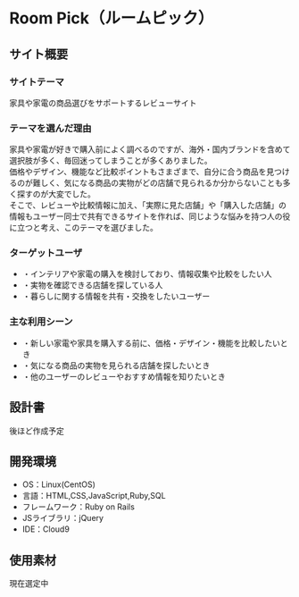 # Room Pick（ルームピック）

## サイト概要
### サイトテーマ
家具や家電の商品選びをサポートするレビューサイト
​
### テーマを選んだ理由
家具や家電が好きで購入前によく調べるのですが、海外・国内ブランドを含めて選択肢が多く、毎回迷ってしまうことが多くありました。  
価格やデザイン、機能など比較ポイントもさまざまで、自分に合う商品を見つけるのが難しく、気になる商品の実物がどの店舗で見られるか分からないことも多く探すのが大変でした。  
そこで、レビューや比較情報に加え、「実際に見た店舗」や「購入した店舗」の情報もユーザー同士で共有できるサイトを作れば、同じような悩みを持つ人の役に立つと考え、このテーマを選びました。
​
### ターゲットユーザ
- ・インテリアや家電の購入を検討しており、情報収集や比較をしたい人
- ・実物を確認できる店舗を探している人
- ・暮らしに関する情報を共有・交換をしたいユーザー
​
### 主な利用シーン
- ・新しい家電や家具を購入する前に、価格・デザイン・機能を比較したいとき
- ・気になる商品の実物を見られる店舗を探したいとき
- ・他のユーザーのレビューやおすすめ情報を知りたいとき
​
## 設計書
後ほど作成予定
​
## 開発環境
- OS：Linux(CentOS)
- 言語：HTML,CSS,JavaScript,Ruby,SQL
- フレームワーク：Ruby on Rails
- JSライブラリ：jQuery
- IDE：Cloud9
​
## 使用素材
 現在選定中
